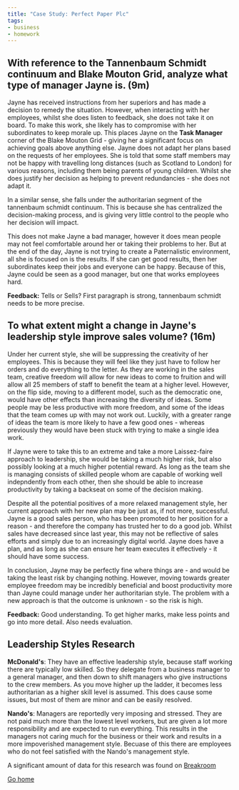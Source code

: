 ```yaml
---
title: "Case Study: Perfect Paper Plc"
tags:
- business
- homework
---
```


## With reference to the Tannenbaum Schmidt continuum and Blake Mouton Grid, analyze what type of manager Jayne is. (9m)

Jayne has received instructions from her superiors and has made a decision to remedy the situation. However, when interacting with her employees, whilst she does listen to feedback, she does not take it on board. To make this work, she likely has to compromise with her subordinates to keep morale up. This places Jayne on the **Task Manager** corner of the Blake Mouton Grid - giving her a significant focus on achieving goals above anything else. Jayne does not adapt her plans based on the requests of her employees. She is told that some staff members may not be happy with travelling long distances (such as Scotland to London) for various reasons, including them being parents of young children. Whilst she does justify her decision as helping to prevent redundancies - she does not adapt it.

In a similar sense, she falls under the authoritarian segment of the tannenbaum schmidt continuum. This is because she has centralized the decision-making process, and is giving very little control to the people who her decision will impact. 

This does not make Jayne a bad manager, however it does mean people may not feel comfortable around her or taking their problems to her. But at the end of the day, Jayne is not trying to create a Paternalistic environment, all she is focused on is the results. If she can get good results, then her subordinates keep their jobs and everyone can be happy. Because of this, Jayne could be seen as a good manager, but one that works employees hard.

**Feedback:** Tells or Sells? First paragraph is strong, tannenbaum schmidt needs to be more precise.

## To what extent might a change in Jayne's leadership style improve sales volume? (16m)

Under her current style, she will be suppressing the creativity of her employees. This is because they will feel like they just have to follow her orders and do everything to the letter. As they are working in the sales team, creative freedom will allow for new ideas to come to fruition and will allow all 25 members of staff to benefit the team at a higher level. However, on the flip side, moving to a different model, such as the democratic one, would have other effects than increasing the diversity of ideas. Some people may be less productive with more freedom, and some of the ideas that the team comes up with may not work out. Luckily, with a greater range of ideas the team is more likely to have a few good ones - whereas previously they would have been stuck with trying to make a single idea work.

If Jayne were to take this to an extreme and take a more Laissez-faire approach to leadership, she would be taking a much higher risk, but also possibly looking at a much higher potential reward. As long as the team she is managing consists of skilled people whom are capable of working well indepndently from each other, then she should be able to increase productivity by taking a backseat on some of the decision making. 

Despite all the potential positives of a more relaxed management style, her current approach with her new plan may be just as, if not more, successful. Jayne is a good sales person, who has been promoted to her position for a reason - and therefore the company has trusted her to do a good job. Whilst sales have decreased since last year, this may not be reflective of sales efforts and simply due to an increasingly digital world. Jayne does have a plan, and as long as she can ensure her team executes it effectively - it should have some success. 

In conclusion, Jayne may be perfectly fine where things are - and would be taking the least risk by changing nothing. However, moving towards greater employee freedom may be incredibly beneficial and boost productivity more than Jayne could manage under her authoritarian style. The problem with a new approach is that the outcome is unknown - so the risk is high.

**Feedback:** Good understanding. To get higher marks, make less points and go into more detail. Also needs evaluation.

## Leadership Styles Research

**McDonald's**: They have an effective leadership style, because staff working there are typically low skilled. So they delegate from a business manager to a general manager, and then down to shift managers who give instructions to the crew members. As you move higher up the ladder, it becomes less authoritarian as a higher skill level is assumed. This does cause some issues, but most of them are minor and can be easily resolved.

**Nando's**: Managers are reportedly very imposing and stressed. They are not paid much more than the lowest level workers, but are given a lot more responsibility and are expected to run everything. This results in the managers not caring much for the business or their work and results in a more impoverished management style. Becuase of this there are employees who do not feel satisfied with the Nando's management style.

A significant amount of data for this research was found on [Breakroom](https://breakroom.cc)

[Go home](/)